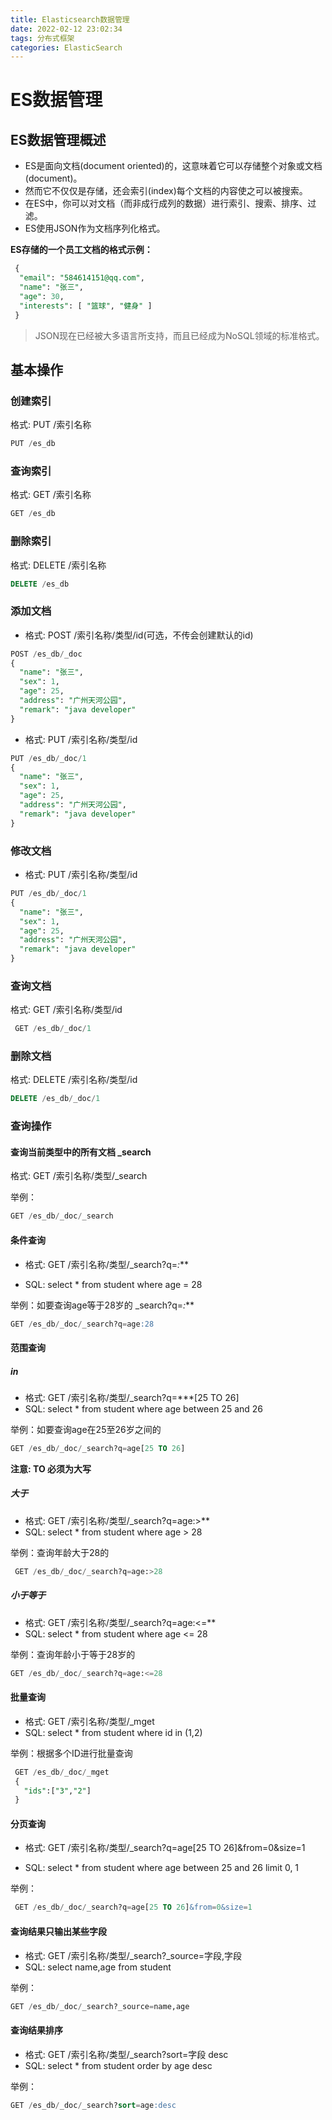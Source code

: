 ```yaml
---
title: Elasticsearch数据管理
date: 2022-02-12 23:02:34
tags: 分布式框架
categories: ElasticSearch
---
```


# ES数据管理 

## ES数据管理概述 

- ES是面向文档(document oriented)的，这意味着它可以存储整个对象或文档 (document)。
- 然而它不仅仅是存储，还会索引(index)每个文档的内容使之可以被搜索。
- 在ES中，你可以对文档（而非成行成列的数据）进行索引、搜索、排序、过滤。
- ES使用JSON作为文档序列化格式。 

**ES存储的一个员工文档的格式示例：** 

```sql
 { 
  "email": "584614151@qq.com",
  "name": "张三", 
  "age": 30,
  "interests": [ "篮球", "健身" ]
 }
```

> JSON现在已经被大多语言所支持，而且已经成为NoSQL领域的标准格式。 

## 基本操作 

### 创建索引 

格式: PUT /索引名称

```sql
PUT /es_db
```

### 查询索引 

格式: GET /索引名称 

```sql
GET /es_db
```

###  删除索引 

格式: DELETE /索引名称

```sql
DELETE /es_db
```

###  添加文档 

- 格式: POST /索引名称/类型/id(可选，不传会创建默认的id)

```sql
POST /es_db/_doc
{
  "name": "张三",
  "sex": 1,
  "age": 25,
  "address": "广州天河公园",
  "remark": "java developer"
}
```

- 格式: PUT /索引名称/类型/id 

```sql
PUT /es_db/_doc/1
{
  "name": "张三",
  "sex": 1,
  "age": 25,
  "address": "广州天河公园",
  "remark": "java developer"
}
```

### 修改文档 

- 格式: PUT /索引名称/类型/id 

```sql
PUT /es_db/_doc/1
{
  "name": "张三",
  "sex": 1,
  "age": 25,
  "address": "广州天河公园",
  "remark": "java developer"
}
```

### 查询文档 

格式: GET /索引名称/类型/id 

```sql
 GET /es_db/_doc/1
```

### 删除文档 

格式: DELETE /索引名称/类型/id 

```sql
DELETE /es_db/_doc/1
```

###  查询操作 

#### 查询当前类型中的所有文档 _search 

 格式: GET /索引名称/类型/_search 

举例：

```sql
GET /es_db/_doc/_search 
```

#### 	条件查询

- 格式: GET /索引名称/类型/_search?q=*:*** 

- SQL: select * from student where age = 28 

举例：如要查询age等于28岁的 _search?q=*:*** 

```sql
GET /es_db/_doc/_search?q=age:28 
```

#### 范围查询

##### in

- 格式: GET /索引名称/类型/_search?q=***[25 TO 26] 
-  SQL: select * from student where age between 25 and 26 

举例：如要查询age在25至26岁之间的 

```sql
GET /es_db/_doc/_search?q=age[25 TO 26] 
```

**注意: TO 必须为大写** 

##### 大于

-  格式:  GET /索引名称/类型/_search?q=age:>** 
- SQL: select * from student where age > 28

举例：查询年龄大于28的 

```sql
 GET /es_db/_doc/_search?q=age:>28
```

##### 小于等于

- 格式: GET /索引名称/类型/_search?q=age:<=** 
- SQL: select * from student where age <= 28 

举例：查询年龄小于等于28岁的

```sql
GET /es_db/_doc/_search?q=age:<=28
```

#### 批量查询

- 格式: GET /索引名称/类型/_mget 
-  SQL: select * from student where id in (1,2) 

举例：根据多个ID进行批量查询

```sql
 GET /es_db/_doc/_mget
 {
   "ids":["3","2"]
 }
```

#### 分页查询

- 格式: GET /索引名称/类型/_search?q=age[25 TO 26]&from=0&size=1 

- SQL: select * from student where age between 25 and 26 limit 0, 1

举例：

```sql
 GET /es_db/_doc/_search?q=age[25 TO 26]&from=0&size=1
```

#### 查询结果只输出某些字段

- 格式: GET /索引名称/类型/_search?_source=字段,字段
- SQL: select name,age from student 

举例：

```sql
GET /es_db/_doc/_search?_source=name,age
```

#### 查询结果排序

- 格式: GET /索引名称/类型/_search?sort=字段 desc 
- SQL: select * from student order by age desc 

举例：

```sql
GET /es_db/_doc/_search?sort=age:desc
```
